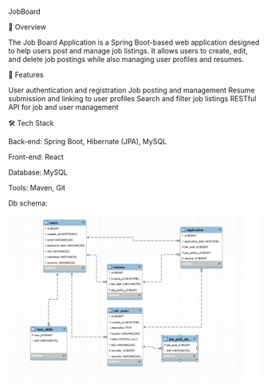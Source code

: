 JobBoard


📌 Overview

The Job Board Application is a Spring Boot-based web application designed to help users post and manage job listings. It allows users to create, edit, and delete job postings while also managing user profiles and resumes.

🚀 Features

User authentication and registration
Job posting and management
Resume submission and linking to user profiles
Search and filter job listings
RESTful API for job and user management


🛠️ Tech Stack

Back-end: Spring Boot, Hibernate (JPA), MySQL

Front-end: React

Database: MySQL

Tools: Maven, Git

Db schema:

![img.png](/Readme-images/img.png)